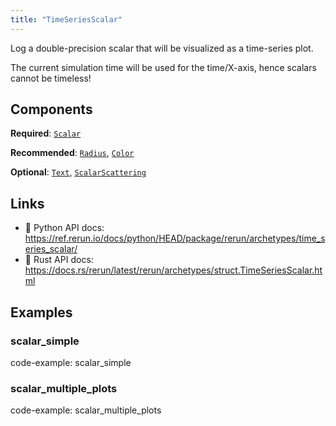 ```yaml
---
title: "TimeSeriesScalar"
---
```


Log a double-precision scalar that will be visualized as a time-series plot.

The current simulation time will be used for the time/X-axis, hence scalars
cannot be timeless!

## Components

**Required**: [`Scalar`](../components/scalar.md)

**Recommended**: [`Radius`](../components/radius.md), [`Color`](../components/color.md)

**Optional**: [`Text`](../components/text.md), [`ScalarScattering`](../components/scalar_scattering.md)

## Links
 * 🐍 Python API docs: https://ref.rerun.io/docs/python/HEAD/package/rerun/archetypes/time_series_scalar/
 * 🦀 Rust API docs: https://docs.rs/rerun/latest/rerun/archetypes/struct.TimeSeriesScalar.html

## Examples

### scalar_simple

code-example: scalar_simple

### scalar_multiple_plots

code-example: scalar_multiple_plots

